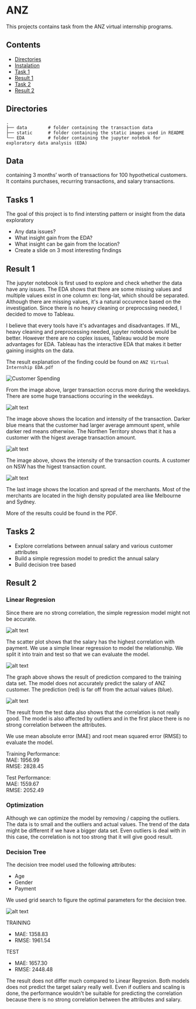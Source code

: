 # ANZ
This projects contains task from the ANZ virtual internship programs.
## Contents

- [Directories](#dir)
- [Instalation](#data)
- [Task 1](#t1)
- [Result 1](#r1)
- [Task 2](#t2)
- [Result 2](#r2)

## <a name="dir"></a>Directories
    .
    ├── data        # folder containing the transaction data
    ├── static      # folder containing the static images used in README
    └── EDA         # folder containing the jupyter notebok for exploratory data analysis (EDA)

## <a name="data"></a>Data

containing 3 months’ worth of transactions for 100 hypothetical customers. It contains purchases, recurring transactions, and salary transactions.

## <a name="t1"></a>Tasks 1

The goal of this project is to find intersting pattern or insight from the data exploratory
- Any data issues?
- What insight gain from the EDA?
- What insight can be gain from the location?
- Create a slide on 3 most interesting findings

## <a name="r1"></a>Result 1

The jupyter notebook is first used to explore and check whether the data have any issues.
The EDA shows that there are some missing values and multiple values exist in one column ex: long-lat, which should be separated.
Although there are missing values, it's a natural occurence based on the investigation. 
Since there is no heavy cleaning or preprocssing needed, I decided to move to Tableau. 

I believe that every tools have it's advantages and disadvantages. If ML, heavy cleaning and preprocessing needed, jupyter notebook would be better. However there are no coplex issues, Tableau would be more advantages for EDA. Tableau has the interactive EDA that makes it better gaining insights on the data.

The result explanation of the finding could be found on `ANZ Virtual Internship EDA.pdf`

![Customer Spending](static/img0.png)

From the image above, larger transaction occrus more during the weekdays. There are some huge transactions occuring in the weekdays.

![alt text](static/img2.png)

The image above shows the location and intensity of the transaction. Darker blue means that the customer had larger average ammount spent, while darker red means otherwise. The Northen Territory shows that it has a customer with the higest average transaction amount.

![alt text](static/img3.png)

The image above, shows the intensity of the transaction counts. A customer on NSW has the higest transaction count.

![alt text](static/img4.png)

The last image shows the location and spread of the merchants. Most of the merchants are located in the high density populated area like Melbourne and Sydney.

More of the results could be found in the PDF.

## <a name="t2"></a>Tasks 2

- Explore correlations between annual salary and various customer attributes
- Build a simple regression model to predict the annual salary
- Build decision tree based

## <a name="r2"></a>Result 2


### Linear Regresion

Since there are no strong correlation, the  simple regression model might not be accurate.

![alt text](static/img5.png)

The scatter plot shows that the salary has the highest correlation with payment. We use a simple linear regression to model the relationship. We split it into train and test so that we can evaluate the model.

![alt text](static/img6.png)

The graph above shows the result of prediction compared to the training data set. The model does not accurately predict the salary of ANZ customer. The prediction (red) is far off from the actual values (blue).

![alt text](static/img7.png)

The result from the test data also shows that the correlation is not really good. The model is also affected by outliers and in the first place there is no strong correlation between the attributes. 

We use mean absolute error (MAE) and root mean squared error (RMSE) to evaluate the model.

Training Performance:  
MAE: 1956.99  
RMSE: 2828.45  

Test Performance:  
MAE: 1559.67  
RMSE: 2052.49   

### Optimization

Although we can optimize the model by removing / capping the outliers. The data is to small and the outliers and actual values. The trend of the data might be different if we have a bigger data set. Even outliers is deal with in this case, the correlation is not too strong that it will give good result.

### Decision Tree

The decision tree model used the following attributes:
- Age
- Gender
- Payment

We used grid search to figure the optimal parameters for the decision tree.

![alt text](static/img8.png)

TRAINING  
- MAE: 1358.83  
- RMSE: 1961.54   

TEST    
- MAE: 1657.30  
- RMSE: 2448.48  

The result does not differ much compared to Linear Regresion. Both models does not predict the target salary really well. Even if outliers and scaling is done, the performance wouldn't be suitable for predicting the correlation because there is no strong correlation between the attributes and salary.

